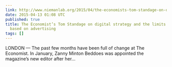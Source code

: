 ```yaml
---
link: http://www.niemanlab.org/2015/04/the-economists-tom-standage-on-digital-strategy-and-the-limits-of-a-model-based-on-advertising/
date: 2015-04-13 01:08 UTC
published: true
title: The Economist’s Tom Standage on digital strategy and the limits of a model
  based on advertising
tags: []
---
```


LONDON — The past few months have been full of change at The Economist. In January, Zanny Minton Beddoes was appointed the magazine’s new editor after her…
